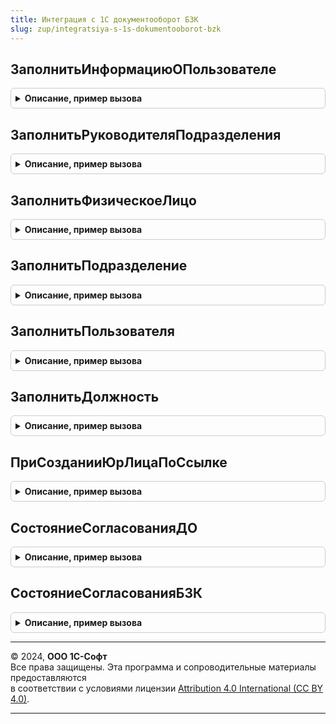 ```yaml
---
title: Интеграция с 1С документооборот БЗК
slug: zup/integratsiya-s-1s-dokumentooborot-bzk
---
```



## ЗаполнитьИнформациюОПользователе
<details style="margin: 1em 0; padding: 0.5em; border: 1px solid #ccc; border-radius: 6px;">

<summary style="font-weight: bold; cursor: pointer;">Описание, пример вызова</summary>

```bsl

Процедура ЗаполнитьИнформациюОПользователе(Прокси, ОбъектXDTO, СсылкаНаПотребитель) Экспорт
```

Пример вызова
```bsl
ИнтеграцияС1СДокументооборотБЗК.ЗаполнитьИнформациюОПользователе(Прокси, ОбъектXDTO, СсылкаНаПотребитель) 
```
</details>

## ЗаполнитьРуководителяПодразделения
<details style="margin: 1em 0; padding: 0.5em; border: 1px solid #ccc; border-radius: 6px;">

<summary style="font-weight: bold; cursor: pointer;">Описание, пример вызова</summary>

```bsl

Процедура ЗаполнитьРуководителяПодразделения(Прокси, ОбъектXDTO, Подразделение) Экспорт
```

Пример вызова
```bsl
ИнтеграцияС1СДокументооборотБЗК.ЗаполнитьРуководителяПодразделения(Прокси, ОбъектXDTO, Подразделение) 
```
</details>

## ЗаполнитьФизическоеЛицо
<details style="margin: 1em 0; padding: 0.5em; border: 1px solid #ccc; border-radius: 6px;">

<summary style="font-weight: bold; cursor: pointer;">Описание, пример вызова</summary>

```bsl

Процедура ЗаполнитьФизическоеЛицо(ФизическоеЛицо, Прокси, ОбъектXDTO) Экспорт
```

Пример вызова
```bsl
ИнтеграцияС1СДокументооборотБЗК.ЗаполнитьФизическоеЛицо(ФизическоеЛицо, Прокси, ОбъектXDTO) 
```
</details>

## ЗаполнитьПодразделение
<details style="margin: 1em 0; padding: 0.5em; border: 1px solid #ccc; border-radius: 6px;">

<summary style="font-weight: bold; cursor: pointer;">Описание, пример вызова</summary>

```bsl

Процедура ЗаполнитьПодразделение(Подразделение, Прокси, ОбъектXDTO, ЗаполнятьПодразделение, ЗаполнятьРуководителя) Экспорт
```

Пример вызова
```bsl
ИнтеграцияС1СДокументооборотБЗК.ЗаполнитьПодразделение(Подразделение, Прокси, ОбъектXDTO, ЗаполнятьПодразделение, ЗаполнятьРуководителя) 
```
</details>

## ЗаполнитьПользователя
<details style="margin: 1em 0; padding: 0.5em; border: 1px solid #ccc; border-radius: 6px;">

<summary style="font-weight: bold; cursor: pointer;">Описание, пример вызова</summary>

```bsl

Процедура ЗаполнитьПользователя(Пользователь, Прокси, ОбъектXDTO) Экспорт
```

Пример вызова
```bsl
ИнтеграцияС1СДокументооборотБЗК.ЗаполнитьПользователя(Пользователь, Прокси, ОбъектXDTO) 
```
</details>

## ЗаполнитьДолжность
<details style="margin: 1em 0; padding: 0.5em; border: 1px solid #ccc; border-radius: 6px;">

<summary style="font-weight: bold; cursor: pointer;">Описание, пример вызова</summary>

```bsl

Процедура ЗаполнитьДолжность(Должность, Прокси, ОбъектXDTO) Экспорт
```

Пример вызова
```bsl
ИнтеграцияС1СДокументооборотБЗК.ЗаполнитьДолжность(Должность, Прокси, ОбъектXDTO) 
```
</details>

## ПриСозданииЮрЛицаПоСсылке
<details style="margin: 1em 0; padding: 0.5em; border: 1px solid #ccc; border-radius: 6px;">

<summary style="font-weight: bold; cursor: pointer;">Описание, пример вызова</summary>

```bsl

Процедура ПриСозданииЮрЛицаПоСсылке(ОбъектИС, ОбъектXDTO, ЗаполняемыйОбъектИС, ИсточникXDTO = Неопределено) Экспорт
```

Пример вызова
```bsl
ИнтеграцияС1СДокументооборотБЗК.ПриСозданииЮрЛицаПоСсылке(ОбъектИС, ОбъектXDTO, ЗаполняемыйОбъектИС, ИсточникXDTO);
```
</details>

## СостояниеСогласованияДО
<details style="margin: 1em 0; padding: 0.5em; border: 1px solid #ccc; border-radius: 6px;">

<summary style="font-weight: bold; cursor: pointer;">Описание, пример вызова</summary>

```bsl

Функция СостояниеСогласованияДО(ЗначениеЗаполнения) Экспорт
```

Пример вызова
```bsl
Результат = ИнтеграцияС1СДокументооборотБЗК.СостояниеСогласованияДО(ЗначениеЗаполнения) 
```
</details>

## СостояниеСогласованияБЗК
<details style="margin: 1em 0; padding: 0.5em; border: 1px solid #ccc; border-radius: 6px;">

<summary style="font-weight: bold; cursor: pointer;">Описание, пример вызова</summary>

```bsl

Функция СостояниеСогласованияБЗК(ТипРеквизита, СостояниеДО) Экспорт
```

Пример вызова
```bsl
Результат = ИнтеграцияС1СДокументооборотБЗК.СостояниеСогласованияБЗК(ТипРеквизита, СостояниеДО) 
```
</details>

---

© 2024, **ООО 1С-Софт**  
Все права защищены. Эта программа и сопроводительные материалы предоставляются  
в соответствии с условиями лицензии [Attribution 4.0 International (CC BY 4.0)](https://creativecommons.org/licenses/by/4.0/legalcode).

---

